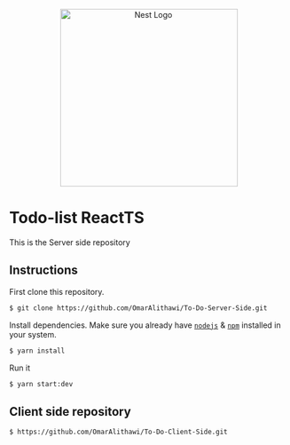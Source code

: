 <p align="center">
  <a href="http://nestjs.com/" target="blank"><img src="https://nestjs.com/img/logo_text.svg" width="320" alt="Nest Logo" /></a>
</p>

# Todo-list ReactTS
This is the Server side repository 

## Instructions

First clone this repository.
```bash
$ git clone https://github.com/OmarAlithawi/To-Do-Server-Side.git
```

Install dependencies. Make sure you already have [`nodejs`](https://nodejs.org/en/) & [`npm`](https://www.npmjs.com/) installed in your system.
```bash
$ yarn install 
```

Run it
```bash
$ yarn start:dev
```

## Client side repository

```bash
$ https://github.com/OmarAlithawi/To-Do-Client-Side.git
```